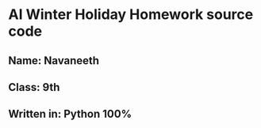 # AI Winter Holiday Homework source code
## Name: Navaneeth
## Class: 9th
## Written in: Python 100%

